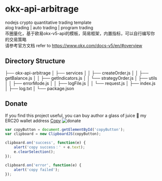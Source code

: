 # okx-api-arbitrage
nodejs crypto quantitative trading template  
alog trading | auto trading | program trading  
币圈量化，基于欧易okx-v5-api的模板，简易框架，内置指标，可以自行编写你的交易策略  
请参考官方文档 refer to https://www.okx.com/docs-v5/en/#overview

## Directory Structure
├── okx-api-arbitrage
│   ├── services
│   │   ├── createOrder.js
│   │   ├── getBalance.js
│   │   ├── getIndicators.js
│   │   └── strategyOrder.js
│   ├── utils
│   │   ├── errorMode.js
│   │   ├── logFile.js
│   │   └── request.js
│   ├── index.js
│   ├── log.txt
│   └── package.json
## Donate

If you find this project useful, you can buy author a glass of juice :tropical_drink:
my ERC20 wallet address <a href="#" class="btn" id="copyButton" data-clipboard-text="asdasdsa">Copy</a>
![donate](https://wangxiaofenggit.github.io/page/address.png)

```javascript
var copyButton = document.getElementById('copyButton');
var clipboard = new ClipboardJS(copyButton);

clipboard.on('success', function(e) {
    alert('copy success：' + e.text);
    e.clearSelection();
});

clipboard.on('error', function(e) {
    alert('copy failed');
});

